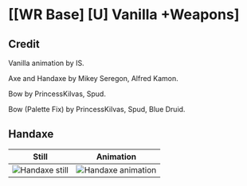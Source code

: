 # [\[WR Base\] \[U\] Vanilla +Weapons]

## Credit

Vanilla animation by IS.

Axe and Handaxe by Mikey Seregon, Alfred Kamon.

Bow by PrincessKilvas, Spud.

Bow (Palette Fix) by PrincessKilvas, Spud, Blue Druid.
	
## Handaxe

| Still | Animation |
| :---: | :-------: |
| ![Handaxe still](./Handaxe_000.png) | ![Handaxe animation](./Handaxe.gif) |
